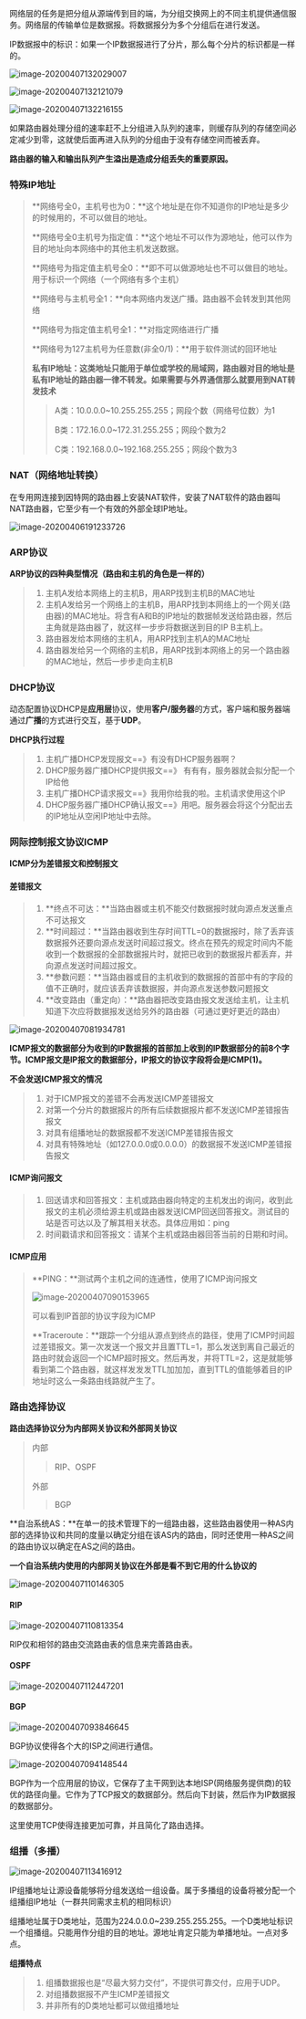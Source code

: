 网络层的任务是把分组从源端传到目的端，为分组交换网上的不同主机提供通信服务。网络层的传输单位是数据报。将数据报分为多个分组后在进行发送。

IP数据报中的标识：如果一个IP数据报进行了分片，那么每个分片的标识都是一样的。

![image-20200407132029007](.\图片\image-20200407132029007.png) 

![image-20200407132121079](.\图片\image-20200407132121079.png)

![image-20200407132216155](.\图片\image-20200407132216155.png)

如果路由器处理分组的速率赶不上分组进入队列的速率，则缓存队列的存储空间必定减少到零，这就使后面再进入队列的分组由于没有存储空间而被丢弃。

**路由器的输入和输出队列产生溢出是造成分组丢失的重要原因。**

### 特殊IP地址

> **网络号全0，主机号也为0：**这个地址是在你不知道你的IP地址是多少的时候用的，不可以做目的地址。
>
> **网络号全0主机号为指定值：**这个地址不可以作为源地址，他可以作为目的地址向本网络中的其他主机发送数据。
>
> **网络号为指定值主机号全0：**即不可以做源地址也不可以做目的地址。用于标识一个网络（一个网络有多个主机）
>
> **网络号与主机号全1：**向本网络内发送广播。路由器不会转发到其他网络
>
> **网络号为指定值主机号全1：**对指定网络进行广播
>
> **网络号为127主机号为任意数(非全0/1)：**用于软件测试的回环地址
>
> **私有IP地址：这类地址只能用于单位或学校的局域网，路由器对目的地址是私有IP地址的路由器一律不转发。如果需要与外界通信那么就要用到NAT转发技术**
>
> > A类：10.0.0.0~10.255.255.255；网段个数（网络号位数）为1
> >
> > B类：172.16.0.0~172.31.255.255；网段个数为2
> >
> > C类：192.168.0.0~192.168.255.255；网段个数为3

### NAT（网络地址转换）

在专用网连接到因特网的路由器上安装NAT软件，安装了NAT软件的路由器叫NAT路由器，它至少有一个有效的外部全球IP地址。

![image-20200406191233726](.\图片\image-20200406191233726.png)

### ARP协议

**ARP协议的四种典型情况（路由和主机的角色是一样的）**

> 1. 主机A发给本网络上的主机B，用ARP找到主机B的MAC地址
> 2. 主机A发给另一个网络上的主机B，用ARP找到本网络上的一个网关(路由器)的MAC地址。将含有A和B的IP地址的数据帧发送给路由器，然后主角就是路由器了，就这样一步步将数据送到目的IP B主机上。
> 3. 路由器发给本网络的主机A，用ARP找到主机A的MAC地址
> 4. 路由器发给另一个网络的主机B，用ARP找到本网络上的另一个路由器的MAC地址，然后一步步走向主机B 

### DHCP协议

动态配置协议DHCP是**应用层**协议，使用**客户/服务器**的方式，客户端和服务器端通过**广播**的方式进行交互，基于**UDP**。

**DHCP执行过程**

> 1. 主机广播DHCP发现报文==》有没有DHCP服务器啊？
> 2. DHCP服务器广播DHCP提供报文==》 有有有，服务器就会拟分配一个IP给他
> 3. 主机广播DHCP请求报文==》我用你给我的啦。主机请求使用这个IP
> 4. DHCP服务器广播DHCP确认报文==》用吧。服务器会将这个分配出去的IP地址从空闲IP地址中去除。

### 网际控制报文协议ICMP

**ICMP分为差错报文和控制报文**

#### 差错报文

> 1. **终点不可达：**当路由器或主机不能交付数据报时就向源点发送重点不可达报文
> 2. **时间超过：**当路由器收到生存时间TTL=0的数据报时，除了丢弃该数据报外还要向源点发送时间超过报文。终点在预先的规定时间内不能收到一个数据报的全部数据报片时，就把已收到的数据报片都丢弃，并向源点发送时间超过报文。
> 3. **参数问题：**当路由器或目的主机收到的数据报的首部中有的字段的值不正确时，就应该丢弃该数据报，并向源点发送参数问题报文
> 4. **改变路由（重定向）：**路由器把改变路由报文发送给主机，让主机知道下次应将数据报发送给另外的路由器（可通过更好更近的路由）

![image-20200407081934781](.\图片\image-20200407081934781.png)

**ICMP报文的数据部分为收到的IP数据报的首部加上收到的IP数据部分的前8个字节。ICMP报文是IP报文的数据部分，IP报文的协议字段将会是ICMP(1)。**

**不会发送ICMP报文的情况**

> 1. 对于ICMP报文的差错不会再发送ICMP差错报文
> 2. 对第一个分片的数据报片的所有后续数据报片都不发送ICMP差错报告报文
> 3. 对具有组播地址的数据报都不发送ICMP差错报告报文
> 4. 对具有特殊地址（如127.0.0.0或0.0.0.0）的数据报不发送ICMP差错报告报文

#### ICMP询问报文

> 1. 回送请求和回答报文：主机或路由器向特定的主机发出的询问，收到此报文的主机必须给源主机或路由器发送ICMP回送回答报文。测试目的站是否可达以及了解其相关状态。具体应用如：ping
> 2. 时间戳请求和回答报文：请某个主机或路由器回答当前的日期和时间。

#### ICMP应用

> **PING：**测试两个主机之间的连通性，使用了ICMP询问报文
>
> ![image-20200407090153965](.\图片\image-20200407090153965.png)
>
> 可以看到IP首部的协议字段为ICMP
>
> **Traceroute：**跟踪一个分组从源点到终点的路径，使用了ICMP时间超过差错报文。第一次发送一个报文并且置TTL=1，那么发送到离自己最近的路由时就会返回一个ICMP超时报文。然后再发，并将TTL=2，这是就能够看到第二个路由器，就这样发发发TTL加加加，直到TTL的值能够着目的IP地址时这么一条路由线路就产生了。

### 路由选择协议

**路由选择协议分为内部网关协议和外部网关协议**

> 内部
>
> > RIP、OSPF
>
> 外部
>
> > BGP

**自治系统AS：**在单一的技术管理下的一组路由器，这些路由器使用一种AS内部的选择协议和共同的度量以确定分组在该AS内的路由，同时还使用一种AS之间的路由协议以确定在AS之间的路由。

**一个自治系统内使用的内部网关协议在外部是看不到它用的什么协议的**

![image-20200407110146305](.\图片\image-20200407110146305.png)

#### RIP

![image-20200407110813354](.\图片\image-20200407110813354.png)

RIP仅和相邻的路由交流路由表的信息来完善路由表。

#### OSPF

![image-20200407112447201](.\图片\image-20200407112447201.png)

#### BGP

![image-20200407093846645](.\图片\image-20200407093846645.png)

BGP协议使得各个大的ISP之间进行通信。

![image-20200407094148544](.\图片\image-20200407094148544.png)

BGP作为一个应用层的协议，它保存了主干网到达本地ISP(网络服务提供商)的较优的路径向量。它作为了TCP报文的数据部分。然后向下封装，然后作为IP数据报的数据部分。

这里使用TCP使得连接更加可靠，并且简化了路由选择。

### 组播（多播）

![image-20200407113416912](.\图片\image-20200407113416912.png)

IP组播地址让源设备能够将分组发送给一组设备。属于多播组的设备将被分配一个组播组IP地址（一群共同需求主机的相同标识）

组播地址属于D类地址，范围为224.0.0.0~239.255.255.255。一个D类地址标识一个组播组。只能用作分组的目的地址。源地址肯定只能为单播地址。一点对多点。

**组播特点**

> 1. 组播数据报也是“尽最大努力交付”，不提供可靠交付，应用于UDP。
> 2. 对组播数据报不产生ICMP差错报文
> 3. 并非所有的D类地址都可以做组播地址